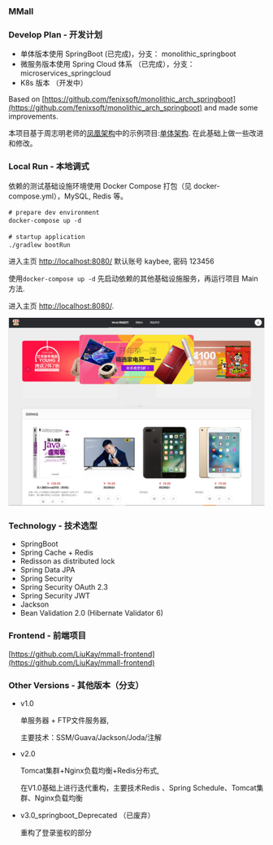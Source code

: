 ### MMall 

### Develop Plan - 开发计划

- 单体版本使用 SpringBoot (已完成)，分支： monolithic_springboot
- 微服务版本使用 Spring Cloud 体系 （已完成），分支：microservices_springcloud
- K8s 版本 （开发中）

Based on [https://github.com/fenixsoft/monolithic_arch_springboot](https://github.com/fenixsoft/monolithic_arch_springboot) and made some improvements.

本项目基于周志明老师的[凤凰架构](https://icyfenix.cn/introduction/about-the-fenix-project.html)中的示例项目:[单体架构](https://github.com/fenixsoft/monolithic_arch_springboot). 在此基础上做一些改进和修改。

### Local Run - 本地调式

依赖的测试基础设施环境使用 Docker Compose 打包（见 docker-compose.yml），MySQL, Redis 等。

```shell
# prepare dev environment
docker-compose up -d

# startup application
./gradlew bootRun
```

进入主页 [http://localhost:8080/](http://localhost:8080/)  默认账号 kaybee, 密码 123456

使用`docker-compose up -d` 先启动依赖的其他基础设施服务，再运行项目 Main 方法.

进入主页 [http://localhost:8080/](http://localhost:8080/).

![home](./img/home.png)

### Technology - 技术选型

- SpringBoot
- Spring Cache + Redis
- Redisson as distributed lock
- Spring Data JPA
- Spring Security
- Spring Security OAuth 2.3
- Spring Security JWT
- Jackson
- Bean Validation 2.0 (Hibernate Validator 6)


### Frontend - 前端项目

[https://github.com/LiuKay/mmall-frontend](https://github.com/LiuKay/mmall-frontend)

### Other Versions - 其他版本（分支）

- v1.0 

    单服务器 + FTP文件服务器,

    主要技术：SSM/Guava/Jackson/Joda/注解

- v2.0 

    Tomcat集群+Nginx负载均衡+Redis分布式,

    在V1.0基础上进行迭代重构，主要技术Redis 、Spring Schedule、Tomcat集群、Nginx负载均衡

- v3.0_springboot_Deprecated （已废弃）
    
    重构了登录鉴权的部分
